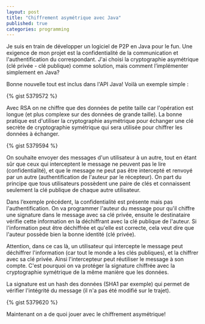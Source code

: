 ```yaml
---
layout: post
title: "Chiffrement asymétrique avec Java"
published: true
categories: programming
---
```


Je suis en train de développer un logiciel de P2P en Java pour le fun. Une exigence de mon projet est la confidentialité de la communication et l'authentification du correspondant. J'ai choisi la cryptographie asymétrique (clé privée - clé publique) comme solution, mais comment l’implémenter simplement en Java?

Bonne nouvelle tout est inclus dans l'API Java! Voilà un exemple simple :

{% gist 5379572 %}

Avec RSA on ne chiffre que des données de petite taille car l'opération est longue (et plus complexe sur des données de grande taille). La bonne pratique est d'utiliser la cryptographie asymétrique pour échanger une clé secrète de cryptographie symétrique qui sera utilisée pour chiffrer les données à échanger.

{% gist 5379594 %}

On souhaite envoyer des messages d'un utilisateur à un autre, tout en étant sûr que ceux qui interceptent le message ne peuvent pas le lire (confidentialité), et que le message ne peut pas être intercepté et renvoyé par un autre (authentification de l'auteur par le récepteur). On part du principe que tous utilisateurs possèdent une paire de clés et connaissent seulement la clé publique de chaque autre utilisateur.

Dans l’exemple précédent, la confidentialité est présente mais pas l'authentification. On va programmer l'auteur du message pour qu'il chiffre une signature dans le message avec sa clé privée, ensuite le destinataire vérifie cette information en la déchiffrant avec la clé publique de l'auteur. Si l'information peut être déchiffrée et qu'elle est correcte, cela veut dire que l'auteur possède bien la bonne identité (clé privée).

Attention, dans ce cas là, un utilisateur qui intercepte le message peut déchiffrer l'information (car tout le monde a les clés publiques), et la chiffrer avec sa clé privée. Ainsi l'intercepteur peut réutiliser le message à son compte. C'est pourquoi on va protéger la signature chiffrée avec la cryptographie symétrique de la même manière que les données.

La signature est un hash des données (SHA1 par exemple) qui permet de vérifier l'intégrité du message (il n'a pas été modifié sur le trajet).

{% gist 5379620 %}

Maintenant on a de quoi jouer avec le chiffrement asymétrique!
